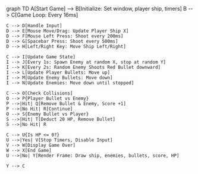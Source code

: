 graph TD
    A[Start Game] --> B[Initialize: Set window, player ship, timers]
    B --> C[Game Loop: Every 16ms]
    
    C --> D[Handle Input]
    D --> E[Mouse Move/Drag: Update Player Ship X]
    D --> F[Mouse Left Press: Shoot every 200ms]
    D --> G[Spacebar Press: Shoot every 500ms]
    D --> H[Left/Right Key: Move Ship Left/Right]
    
    C --> I[Update Game State]
    I --> J[Every 1s: Spawn Enemy at random X, stop at random Y]
    I --> K[Every 2s: Random Enemy Shoots Red Bullet downward]
    I --> L[Update Player Bullets: Move up]
    I --> M[Update Enemy Bullets: Move down]
    I --> N[Update Enemies: Move down until stopped]
    
    C --> O[Check Collisions]
    O --> P{Player Bullet vs Enemy}
    P -->|Hit| Q[Remove Bullet & Enemy, Score +1]
    P -->|No Hit| R[Continue]
    O --> S{Enemy Bullet vs Player}
    S -->|Hit| T[Deduct 20 HP, Remove Bullet]
    S -->|No Hit| R
    
    C --> U{Is HP <= 0?}
    U -->|Yes| V[Stop Timers, Disable Input]
    V --> W[Display Game Over]
    W --> X[End Game]
    U -->|No| Y[Render Frame: Draw ship, enemies, bullets, score, HP]
    
    Y --> C